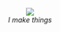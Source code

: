 <p align="center">
  <img src="https://github-readme-stats.vercel.app/api?username=i1u5&count_private=true&hide_border=true&show_icons=true&theme=dark">
  <br><i>I make things</i>
</p>
